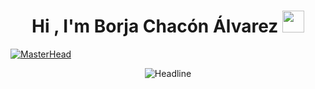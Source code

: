 <h1 align="center">Hi , I'm Borja Chacón Álvarez <img src="https://media.giphy.com/media/hvRJCLFzcasrR4ia7z/giphy.gif" width="35"></h1>
<p align="center">

[![MasterHead](https://i.pinimg.com/originals/77/ca/a3/77caa32884d735d439ade45ba37feaf2.gif)](https://borjachaconalvarez.github.io/portfolio-Borja-Chacon/)
<div align=center>
<img src="https://readme-typing-svg.herokuapp.com?color==%23FF0000&size=32&center=true&vCenter=true&width=600&height=50&lines=FullStack-Developer;Future-Software-Engineer;Computer-Engineering-Student;Freelancer;" alt="Headline" />
    </div>  
 
</p>
